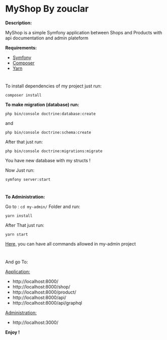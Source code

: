 # MyShop By zouclar
**Description:**

MyShop is a simple Symfony application between Shops and Products with api documentation and admin plateform

**Requirements:**
- [Symfony](https://symfony.com/doc/current/setup.html)
- [Composer](https://getcomposer.org/doc/00-intro.md#installation-linux-unix-macos)
- [Yarn](https://classic.yarnpkg.com/en/docs/install/#debian-stable)

#
To install dependencies of my project just run:
```shell
composer install
```

**To make migration (database) run:**
```shell
php bin/console doctrine:database:create
```
and
```shell
php bin/console doctrine:schema:create
```
After that just run:
```shell
php bin/console doctrine:migrations:migrate
```
You have new database with my structs !


Now Just run:
```shell
symfony server:start
```
#
**To Administration:**

Go to : `cd my-admin/` Folder and run:

```shell
yarn install
```
After That just run:

```shell
yarn start
```
[Here,](https://github.com/Zouclar/MyShop/tree/master/my-admin/README.md) you can have all commands allowed in my-admin project
#
And go To:
  
  <ins>Application:</ins>
- http://localhost:8000/
- http://localhost:8000/shop/
- http://localhost:8000/product/
- http://localhost:8000/api/
- http://localhost:8000/api/graphql
  
<ins>Administration:<ins>
- http://localhost:3000/


**Enjoy !**
